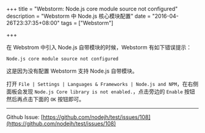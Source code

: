 +++
title = "Webstorm: Node.js core module source not configured"
description = "Webstorm 中 Node.js 核心模块配置"
date = "2016-04-26T23:37:35+08:00"
tags = ["Webstorm"]

+++


在 Webstrom 中引入 Node.js 自带模块的时候，Webstorm 有如下错误提示：

```
Node.js core module source not configured
```

这是因为没有配置 Webstorm 支持 Node.js 自带模块。

<!--more-->

打开 `File | Settings | Languages & Frameworks | Node.js and NPM`，在右侧面板会发现 `Node.js Core library is not enabled.`，点击旁边的 `Enable` 按钮然后再点击下面的 `OK` 按钮即可。


---
Github Issue: [https://github.com/nodejh/test/issues/108](https://github.com/nodejh/test/issues/108)
